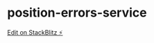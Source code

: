 # position-errors-service

[Edit on StackBlitz ⚡️](https://stackblitz.com/edit/position-errors-service)